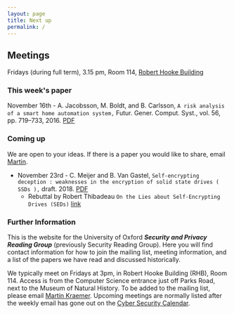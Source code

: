 ```yaml
---
layout: page
title: Next up
permalink: /
---
```


## Meetings
Fridays (during full term), 3.15 pm, Room 114, [Robert Hooke Building](http://www.cs.ox.ac.uk/aboutus/directions.html)

### This week's paper
November 16th - A. Jacobsson, M. Boldt, and B. Carlsson, `A risk analysis of a smart home automation system,` Futur. Gener. Comput. Syst., vol. 56, pp. 719–733, 2016. [PDF](https://www.sciencedirect.com/science/article/pii/S0167739X15002812)

### Coming up
We are open to your ideas. If there is a paper you would like to share, email [Martin](mailto:martin.kraemer@cs.ox.ac.uk).

* November 23rd - C. Meijer and B. Van Gastel, `Self-encrypting deception : weaknesses in the encryption of solid state drives ( SSDs ),` draft. 2018. [PDF](https://www.ru.nl/publish/pages/909282/draft-paper.pdf)
  * Rebuttal by Robert Thibadeau `On the Lies about Self-Encrypting Drives (SEDs)` [link](http://www.privust.com/sedlies/)




<!--#### CDT Modules Schedule
* November 9th - Privacy
* November 16th - Human Factors in Security
* November 23th - Cyber Risk
* November 30th - Malware
* December 7th - International Relations and Cyber Security
* January 11th - Policy, Governance, Ethics
* January 25th - Forensics-->


### Further Information
This is the website for the University of Oxford ***Security and Privacy Reading Group*** (previously Security Reading Group). Here you will find contact information for how to join the mailing list, meeting information, and a list of the papers we have read and discussed historically.

We typically meet on Fridays at 3pm, in Robert Hooke Building (RHB), Room 114. Access is from the Computer Science entrance just off Parks Road, next to the Museum of Natural History. To be added to the mailing list, please email [Martin Kraemer](mailto:martin.kraemer@cs.ox.ac.uk). Upcoming meetings are normally listed after the weekly email has gone out on the [Cyber Security Calendar](https://www.google.com/calendar/embed?src=fg56lmvbg5cd7dne58gssm9ido%40group.calendar.google.com&ctz=Europe/London).
